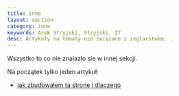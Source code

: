 ```yaml
---
title: inne 
layout: section
category: inne
keywords: Arek Stryjski, Stryjski, IT
desc: Artykuły na tematy nie związane z żeglarstwem. . 
---
```


Wszystko to co nie znalazło sie w innej sekcji.  


Na początek tylko jeden artykuł:
 
* [jak zbudowałem tą stronę i dlaczego](/o-stronie)
